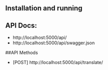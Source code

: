 ## Installation and running
 
## API Docs: 
 - http://localhost:5000/api/
 - http://localhost:5000/api/swagger.json
 
##API Methods
 - [POST] http://localhost:5000/api/translate/